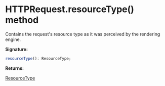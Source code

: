 # HTTPRequest.resourceType() method

Contains the request's resource type as it was perceived by the rendering engine.

**Signature:**

```typescript
resourceType(): ResourceType;
```

**Returns:**

[ResourceType](./puppeteer.resourcetype.md)
